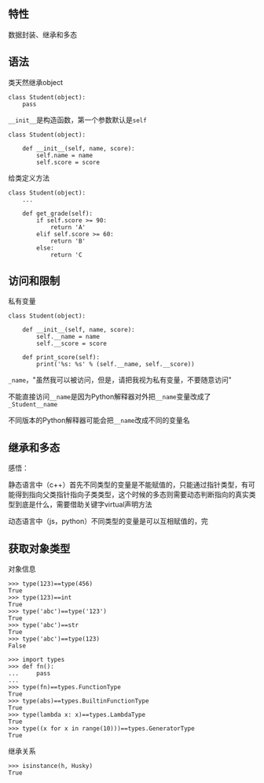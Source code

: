 ## 特性

数据封装、继承和多态

## 语法

类天然继承object

```
class Student(object):
    pass
```

`__init__`是构造函数，第一个参数默认是`self`

```
class Student(object):

    def __init__(self, name, score):
        self.name = name
        self.score = score
```

给类定义方法

```
class Student(object):
    ...

    def get_grade(self):
        if self.score >= 90:
            return 'A'
        elif self.score >= 60:
            return 'B'
        else:
            return 'C
```

## 访问和限制

私有变量

```
class Student(object):

    def __init__(self, name, score):
        self.__name = name
        self.__score = score

    def print_score(self):
        print('%s: %s' % (self.__name, self.__score))
```

`_name`，"虽然我可以被访问，但是，请把我视为私有变量，不要随意访问"

不能直接访问`__name`是因为Python解释器对外把`__name`变量改成了`_Student__name`

不同版本的Python解释器可能会把`__name`改成不同的变量名

## 继承和多态

感悟：

静态语言中（c++）首先不同类型的变量是不能赋值的，只能通过指针类型，有可能得到指向父类指针指向子类类型，这个时候的多态则需要动态判断指向的真实类型到底是什么，需要借助关键字virtual声明方法

动态语言中（js，python）不同类型的变量是可以互相赋值的，完

## 获取对象类型

对象信息

```
>>> type(123)==type(456)
True
>>> type(123)==int
True
>>> type('abc')==type('123')
True
>>> type('abc')==str
True
>>> type('abc')==type(123)
False
```

```
>>> import types
>>> def fn():
...     pass
...
>>> type(fn)==types.FunctionType
True
>>> type(abs)==types.BuiltinFunctionType
True
>>> type(lambda x: x)==types.LambdaType
True
>>> type((x for x in range(10)))==types.GeneratorType
True
```

继承关系

```
>>> isinstance(h, Husky)
True
```

